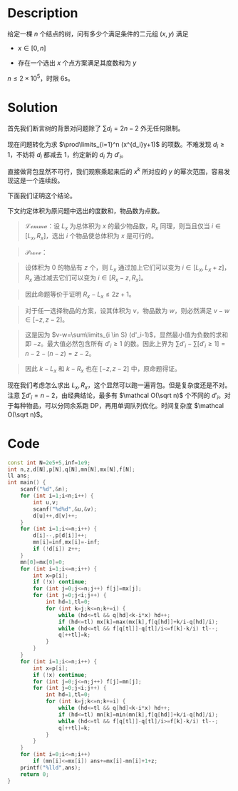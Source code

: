 # Description

给定一棵 $n$ 个结点的树，问有多少个满足条件的二元组 $(x,y)$ 满足

- $x \in [0,n]$

- 存在一个选出 $x$ 个点方案满足其度数和为 $y$

$n \le  2 \times 10^5$，时限 6s。

# Solution

首先我们断言树的背景对问题除了 $\sum d_i=2n-2$ 外无任何限制。

现在问题转化为求 $\prod\limits_{i=1}^n (x^{d_i}y+1)$ 的项数。不难发现 $d_i \ge 1$，不妨将 $d_i$ 都减去 $1$，约定新的 $d_i$ 为 $d'_i$。

直接做背包显然不可行，我们观察乘起来后的 $x^{k}$ 所对应的 $y$ 的幂次范围，容易发现这是一个连续段。

下面我们证明这个结论。

下文约定体积为原问题中选出的度数和，物品数为点数。

> $\mathcal{Lemma}$：设 $L_x$ 为总体积为 $x$ 的最少物品数，$R_x$ 同理，则当且仅当 $i \in [L_x,R_x]$，选出 $i$ 个物品使总体积为 $x$ 是可行的。

> $\mathcal{Prove}$：

> 设体积为 $0$ 的物品有 $z$ 个，则 $L_x$ 通过加上它们可以变为 $i \in [L_x,L_x+z]$，$R_x$ 通过减去它们可以变为 $i \in [R_x-z,R_x]$。

> 因此命题等价于证明 $R_x-L_x \le 2z+1$。

> 对于任一选择物品的方案，设其体积为 $v$，物品数为 $w$，则必然满足 $v-w \in [-z,z-2]$。

> 这是因为 $v-w=\sum\limits_{i \in S} (d'_i-1)$，显然最小值为负数的求和即 $-z$。最大值必然包含所有 $d'_i \ge 1$ 的数。因此上界为 $\sum d'_i - \sum [d'_i \ge 1]=n-2-(n-z)=z-2$。

> 因此 $k-L_x$ 和 $k-R_x$ 也在 $[-z,z-2]$ 中，原命题得证。

现在我们考虑怎么求出 $L_x,R_x$，这个显然可以跑一遍背包。但是复杂度还是不对。注意 $\sum d'_i=n-2$，由经典结论，最多有 $\mathcal O(\sqrt n)$ 个不同的 $d'_i$。对于每种物品，可以分同余系跑 DP，再用单调队列优化。时间复杂度 $\mathcal O(\sqrt n)$。

# Code

```cpp
const int N=2e5+5,inf=1e9;
int n,z,d[N],p[N],q[N],mn[N],mx[N],f[N];
ll ans;
int main() {
	scanf("%d",&n);
	for (int i=1;i<n;i++) {
		int u,v;
		scanf("%d%d",&u,&v);
		d[u]++,d[v]++;
	}
	for (int i=1;i<=n;i++) {
		d[i]--,p[d[i]]++;
		mn[i]=inf,mx[i]=-inf;
		if (!d[i]) z++;
	}
	mn[0]=mx[0]=0;
	for (int i=1;i<=n;i++) {
		int x=p[i];
		if (!x) continue;
		for (int j=0;j<=n;j++) f[j]=mx[j];
		for (int j=0;j<i;j++) {
			int hd=1,tl=0;
			for (int k=j;k<=n;k+=i) {
				while (hd<=tl && q[hd]<k-i*x) hd++;
				if (hd<=tl) mx[k]=max(mx[k],f[q[hd]]+k/i-q[hd]/i);
				while (hd<=tl && f[q[tl]]-q[tl]/i<=f[k]-k/i) tl--;
				q[++tl]=k;
			}
		}
	}
	for (int i=1;i<=n;i++) {
		int x=p[i];
		if (!x) continue;
		for (int j=0;j<=n;j++) f[j]=mn[j];
		for (int j=0;j<i;j++) {
			int hd=1,tl=0;
			for (int k=j;k<=n;k+=i) {
				while (hd<=tl && q[hd]<k-i*x) hd++;
				if (hd<=tl) mn[k]=min(mn[k],f[q[hd]]+k/i-q[hd]/i);
				while (hd<=tl && f[q[tl]]-q[tl]/i>=f[k]-k/i) tl--;
				q[++tl]=k;
			}
		}
	}
	for (int i=0;i<=n;i++)
		if (mn[i]<=mx[i]) ans+=mx[i]-mn[i]+1+z;
	printf("%lld",ans); 
	return 0;
}
```
